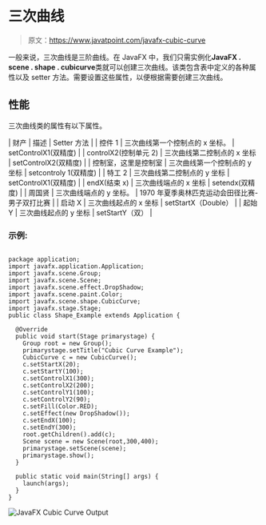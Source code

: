 # 三次曲线

> 原文：<https://www.javatpoint.com/javafx-cubic-curve>

一般来说，三次曲线是三阶曲线。在 JavaFX 中，我们只需实例化**JavaFX . scene . shape . cubicurve**类就可以创建三次曲线。该类包含表中定义的各种属性以及 setter 方法。需要设置这些属性，以便根据需要创建三次曲线。

## 性能

三次曲线类的属性有以下属性。

| 财产 | 描述 | Setter 方法 |
| 控件 1 | 三次曲线第一个控制点的 x 坐标。 | setControlX1(双精度) |
| controlX2(控制单元 2) | 三次曲线第二控制点的 x 坐标 | setControlX2(双精度) |
| 控制室，这里是控制室 | 三次曲线第一个控制点的 y 坐标 | setcontroly 1(双精度) |
| 特工 2 | 三次曲线第二控制点的 y 坐标 | setControlX1(双精度) |
| endX(结束 x) | 三次曲线端点的 x 坐标 | setendx(双精度) |
| 周国贤 | 三次曲线端点的 y 坐标。 | 1970 年夏季奥林匹克运动会田径比赛-男子双打比赛 |
| 启动 X | 三次曲线起点的 x 坐标 | setStartX（Double） |
| 起始 Y | 三次曲线起点的 y 坐标 | setStartY（双） |

### 示例:

```

package application;
import javafx.application.Application;
import javafx.scene.Group;
import javafx.scene.Scene;
import javafx.scene.effect.DropShadow;
import javafx.scene.paint.Color;
import javafx.scene.shape.CubicCurve;
import javafx.stage.Stage;
public class Shape_Example extends Application {

  @Override
  public void start(Stage primarystage) {
    Group root = new Group();
    primarystage.setTitle("Cubic Curve Example");
    CubicCurve c = new CubicCurve();
    c.setStartX(20);
    c.setStartY(100);
    c.setControlX1(300);
    c.setControlX2(200);
    c.setControlY1(100);
    c.setControlY2(90);
    c.setFill(Color.RED);
    c.setEffect(new DropShadow());
    c.setEndX(100);
    c.setEndY(300);
    root.getChildren().add(c);
    Scene scene = new Scene(root,300,400);
    primarystage.setScene(scene);
    primarystage.show();
  }

  public static void main(String[] args) {
    launch(args);
  }
}

```

![JavaFX Cubic Curve Output](../img/23b2225e3e03ee095a1a0044eb7baa9a.png)
